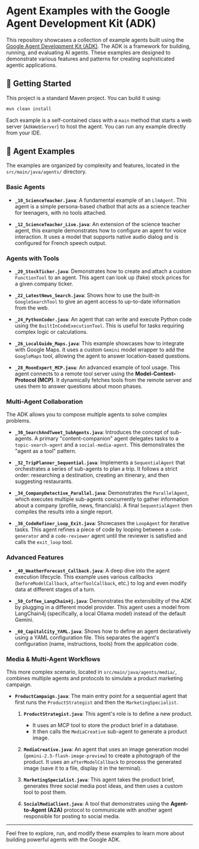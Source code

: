 # Agent Examples with the Google Agent Development Kit (ADK)

This repository showcases a collection of example agents built using the [Google Agent Development Kit (ADK)](https://developers.google.com/ai/agents/adk). The ADK is a framework for building, running, and evaluating AI agents. These examples are designed to demonstrate various features and patterns for creating sophisticated agentic applications.

## 🚀 Getting Started

This project is a standard Maven project. You can build it using:

```bash
mvn clean install
```

Each example is a self-contained class with a `main` method that starts a web server (`AdkWebServer`) to host the agent. You can run any example directly from your IDE.

## 🤖 Agent Examples

The examples are organized by complexity and features, located in the `src/main/java/agents/` directory.

### Basic Agents

*   **`_10_ScienceTeacher.java`**: A fundamental example of an `LlmAgent`. This agent is a simple persona-based chatbot that acts as a science teacher for teenagers, with no tools attached.

*   **`_12_ScienceTeacher_Live.java`**: An extension of the science teacher agent, this example demonstrates how to configure an agent for voice interaction. It uses a model that supports native audio dialog and is configured for French speech output.

### Agents with Tools

*   **`_20_StockTicker.java`**: Demonstrates how to create and attach a custom `FunctionTool` to an agent. This agent can look up (fake) stock prices for a given company ticker.

*   **`_22_LatestNews_Search.java`**: Shows how to use the built-in `GoogleSearchTool` to give an agent access to up-to-date information from the web.

*   **`_24_PythonCoder.java`**: An agent that can write and execute Python code using the `BuiltInCodeExecutionTool`. This is useful for tasks requiring complex logic or calculations.

*   **`_26_LocalGuide_Maps.java`**: This example showcases how to integrate with Google Maps. It uses a custom `Gemini` model wrapper to add the `GoogleMaps` tool, allowing the agent to answer location-based questions.

*   **`_28_MoonExpert_MCP.java`**: An advanced example of tool usage. This agent connects to a remote tool server using the **Model-Context-Protocol (MCP)**. It dynamically fetches tools from the remote server and uses them to answer questions about moon phases.

### Multi-Agent Collaboration

The ADK allows you to compose multiple agents to solve complex problems.

*   **`_30_SearchAndTweet_SubAgents.java`**: Introduces the concept of sub-agents. A primary "content-companion" agent delegates tasks to a `topic-search-agent` and a `social-media-agent`. This demonstrates the "agent as a tool" pattern.

*   **`_32_TripPlanner_Sequential.java`**: Implements a `SequentialAgent` that orchestrates a series of sub-agents to plan a trip. It follows a strict order: researching a destination, creating an itinerary, and then suggesting restaurants.

*   **`_34_CompanyDetective_Parallel.java`**: Demonstrates the `ParallelAgent`, which executes multiple sub-agents concurrently to gather information about a company (profile, news, financials). A final `SequentialAgent` then compiles the results into a single report.

*   **`_36_CodeRefiner_Loop_Exit.java`**: Showcases the `LoopAgent` for iterative tasks. This agent refines a piece of code by looping between a `code-generator` and a `code-reviewer` agent until the reviewer is satisfied and calls the `exit_loop` tool.

### Advanced Features

*   **`_40_WeatherForecast_Callback.java`**: A deep dive into the agent execution lifecycle. This example uses various callbacks (`beforeModelCallback`, `afterToolCallback`, etc.) to log and even modify data at different stages of a turn.

*   **`_50_Coffee_LangChain4j.java`**: Demonstrates the extensibility of the ADK by plugging in a different model provider. This agent uses a model from LangChain4j (specifically, a local Ollama model) instead of the default Gemini.

*   **`_60_CapitalCity_YAML.java`**: Shows how to define an agent declaratively using a YAML configuration file. This separates the agent's configuration (name, instructions, tools) from the application code.

### Media & Multi-Agent Workflows

This more complex scenario, located in `src/main/java/agents/media/`, combines multiple agents and protocols to simulate a product marketing campaign.

*   **`ProductCampaign.java`**: The main entry point for a sequential agent that first runs the `ProductStrategist` and then the `MarketingSpecialist`.

    1.  **`ProductStrategist.java`**: This agent's role is to define a new product.
        *   It uses an MCP tool to store the product brief in a database.
        *   It then calls the `MediaCreative` sub-agent to generate a product image.

    2.  **`MediaCreative.java`**: An agent that uses an image generation model (`gemini-2.5-flash-image-preview`) to create a photograph of the product. It uses an `afterModelCallback` to process the generated image (save it to a file, display it in the terminal).

    3.  **`MarketingSpecialist.java`**: This agent takes the product brief, generates three social media post ideas, and then uses a custom tool to post them.

    4.  **`SocialMediaClient.java`**: A tool that demonstrates using the **Agent-to-Agent (A2A)** protocol to communicate with another agent responsible for posting to social media.

---

Feel free to explore, run, and modify these examples to learn more about building powerful agents with the Google ADK.